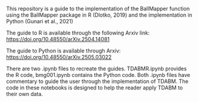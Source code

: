 This repository is a guide to the implementation of the BallMapper function using the BallMapper package in R (Dlotko, 2019) and the implementation in Python (Gunari et al., 2021)

The guide to R is available through the following Arxiv link: https://doi.org/10.48550/arXiv.2504.14081

The guide to Python is available through Arxiv: https://doi.org/10.48550/arXiv.2505.03022

There are two .ipynb files to recreate the guides. TDABMR.ipynb provides the R code, bmg001.ipynb contains the Python code. Both .ipynb files have commentary to guide the user through the implementation of TDABM. The code in these notebooks is designed to help the reader apply TDABM to their own data.
